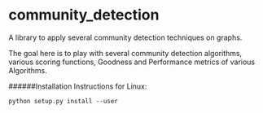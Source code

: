 community_detection
===================

A library to apply several community detection techniques on graphs. 

The goal here is to play with several community detection algorithms, various scoring functions, Goodness and Performance metrics of various Algorithms.

######Installation Instructions for Linux:

`python setup.py install --user`
